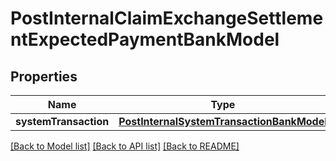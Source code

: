 # PostInternalClaimExchangeSettlementExpectedPaymentBankModel

## Properties
Name | Type | Description | Notes
------------ | ------------- | ------------- | -------------
**systemTransaction** | [**PostInternalSystemTransactionBankModel**](PostInternalSystemTransactionBankModel.md) |  | 

[[Back to Model list]](../README.md#documentation-for-models) [[Back to API list]](../README.md#documentation-for-api-endpoints) [[Back to README]](../README.md)


